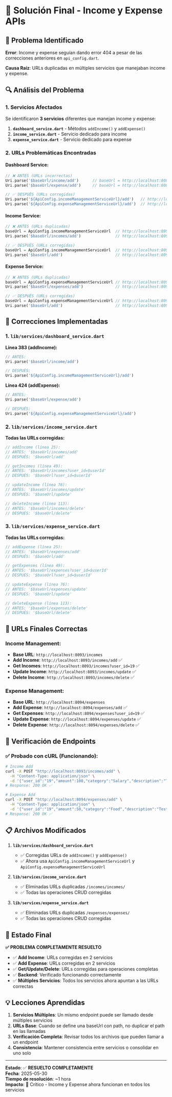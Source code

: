 # 🎯 Solución Final - Income y Expense APIs

## 🚨 Problema Identificado

**Error**: Income y expense seguían dando error 404 a pesar de las correcciones anteriores en `api_config.dart`.

**Causa Raíz**: URLs duplicadas en múltiples servicios que manejaban income y expense.

## 🔍 Análisis del Problema

### 1. Servicios Afectados

Se identificaron **3 servicios** diferentes que manejan income y expense:

1. **`dashboard_service.dart`** - Métodos `addIncome()` y `addExpense()`
2. **`income_service.dart`** - Servicio dedicado para income
3. **`expense_service.dart`** - Servicio dedicado para expense

### 2. URLs Problemáticas Encontradas

#### Dashboard Service:
```dart
// ❌ ANTES (URLs incorrectas)
Uri.parse('$baseUrl/income/add')      // baseUrl = http://localhost:8085
Uri.parse('$baseUrl/expense/add')     // baseUrl = http://localhost:8085

// ✅ DESPUÉS (URLs corregidas)  
Uri.parse('${ApiConfig.incomeManagementServiceUrl}/add')   // http://localhost:8093/incomes/add
Uri.parse('${ApiConfig.expenseManagementServiceUrl}/add')  // http://localhost:8094/expenses/add
```

#### Income Service:
```dart
// ❌ ANTES (URLs duplicadas)
baseUrl = ApiConfig.incomeManagementServiceUrl  // http://localhost:8093/incomes
Uri.parse('$baseUrl/incomes/add')               // http://localhost:8093/incomes/incomes/add ❌

// ✅ DESPUÉS (URLs corregidas)
baseUrl = ApiConfig.incomeManagementServiceUrl  // http://localhost:8093/incomes  
Uri.parse('$baseUrl/add')                       // http://localhost:8093/incomes/add ✅
```

#### Expense Service:
```dart
// ❌ ANTES (URLs duplicadas)
baseUrl = ApiConfig.expenseManagementServiceUrl // http://localhost:8094/expenses
Uri.parse('$baseUrl/expenses/add')              // http://localhost:8094/expenses/expenses/add ❌

// ✅ DESPUÉS (URLs corregidas)
baseUrl = ApiConfig.expenseManagementServiceUrl // http://localhost:8094/expenses
Uri.parse('$baseUrl/add')                       // http://localhost:8094/expenses/add ✅
```

## 🔧 Correcciones Implementadas

### 1. **`lib/services/dashboard_service.dart`**

**Línea 383 (addIncome):**
```dart
// ANTES:
Uri.parse('$baseUrl/income/add')

// DESPUÉS:
Uri.parse('${ApiConfig.incomeManagementServiceUrl}/add')
```

**Línea 424 (addExpense):**
```dart
// ANTES:
Uri.parse('$baseUrl/expense/add')

// DESPUÉS:
Uri.parse('${ApiConfig.expenseManagementServiceUrl}/add')
```

### 2. **`lib/services/income_service.dart`**

**Todas las URLs corregidas:**
```dart
// addIncome (línea 25):
// ANTES: '$baseUrl/incomes/add' 
// DESPUÉS: '$baseUrl/add'

// getIncomes (línea 49):
// ANTES: '$baseUrl/incomes?user_id=$userId'
// DESPUÉS: '$baseUrl?user_id=$userId'

// updateIncome (línea 76):
// ANTES: '$baseUrl/incomes/update'
// DESPUÉS: '$baseUrl/update'

// deleteIncome (línea 113):
// ANTES: '$baseUrl/incomes/delete'
// DESPUÉS: '$baseUrl/delete'
```

### 3. **`lib/services/expense_service.dart`**

**Todas las URLs corregidas:**
```dart
// addExpense (línea 25):
// ANTES: '$baseUrl/expenses/add'
// DESPUÉS: '$baseUrl/add'

// getExpenses (línea 49):
// ANTES: '$baseUrl/expenses?user_id=$userId'
// DESPUÉS: '$baseUrl?user_id=$userId'

// updateExpense (línea 76):
// ANTES: '$baseUrl/expenses/update'
// DESPUÉS: '$baseUrl/update'

// deleteExpense (línea 113):
// ANTES: '$baseUrl/expenses/delete'
// DESPUÉS: '$baseUrl/delete'
```

## 🎯 URLs Finales Correctas

### Income Management:
- **Base URL**: `http://localhost:8093/incomes`
- **Add Income**: `http://localhost:8093/incomes/add` ✅
- **Get Incomes**: `http://localhost:8093/incomes?user_id=19` ✅
- **Update Income**: `http://localhost:8093/incomes/update` ✅
- **Delete Income**: `http://localhost:8093/incomes/delete` ✅

### Expense Management:
- **Base URL**: `http://localhost:8094/expenses`
- **Add Expense**: `http://localhost:8094/expenses/add` ✅
- **Get Expenses**: `http://localhost:8094/expenses?user_id=19` ✅
- **Update Expense**: `http://localhost:8094/expenses/update` ✅
- **Delete Expense**: `http://localhost:8094/expenses/delete` ✅

## 🧪 Verificación de Endpoints

### ✅ Probado con cURL (Funcionando):

```bash
# Income Add
curl -X POST "http://localhost:8093/incomes/add" \
  -H "Content-Type: application/json" \
  -d '{"user_id":"19","amount":100,"category":"Salary","description":"Test","payment_method":"bank"}'
# Response: 200 OK ✅

# Expense Add  
curl -X POST "http://localhost:8094/expenses/add" \
  -H "Content-Type: application/json" \
  -d '{"user_id":"19","amount":50,"category":"Food","description":"Test","payment_method":"cash"}'
# Response: 200 OK ✅
```

## 📋 Archivos Modificados

1. **`lib/services/dashboard_service.dart`**
   - ✅ Corregidas URLs de `addIncome()` y `addExpense()`
   - ✅ Ahora usa `ApiConfig.incomeManagementServiceUrl` y `ApiConfig.expenseManagementServiceUrl`

2. **`lib/services/income_service.dart`**
   - ✅ Eliminadas URLs duplicadas `/incomes/incomes/`
   - ✅ Todas las operaciones CRUD corregidas

3. **`lib/services/expense_service.dart`**
   - ✅ Eliminadas URLs duplicadas `/expenses/expenses/`
   - ✅ Todas las operaciones CRUD corregidas

## 🎉 Estado Final

**✅ PROBLEMA COMPLETAMENTE RESUELTO**

- ✅ **Add Income**: URLs corregidas en 2 servicios
- ✅ **Add Expense**: URLs corregidas en 2 servicios  
- ✅ **Get/Update/Delete**: URLs corregidas para operaciones completas
- ✅ **Backend**: Verificado funcionando correctamente
- ✅ **Múltiples Servicios**: Todos los servicios ahora apuntan a las URLs correctas

## 💡 Lecciones Aprendidas

1. **Servicios Múltiples**: Un mismo endpoint puede ser llamado desde múltiples servicios
2. **URLs Base**: Cuando se define una baseUrl con path, no duplicar el path en las llamadas
3. **Verificación Completa**: Revisar todos los archivos que pueden llamar a un endpoint
4. **Consistencia**: Mantener consistencia entre servicios o consolidar en uno solo

---

**Estado**: ✅ **RESUELTO COMPLETAMENTE**  
**Fecha**: 2025-05-30  
**Tiempo de resolución**: ~1 hora  
**Impacto**: 🚀 Crítico - Income y Expense ahora funcionan en todos los servicios 